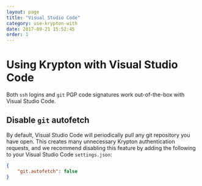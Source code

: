 ```yaml
---
layout: page
title: "Visual Studio Code"
category: use-krypton-with
date: 2017-09-21 15:52:45
order: 1
---
```


# Using Krypton with Visual Studio Code
Both `ssh` logins and `git` PGP code signatures work out-of-the-box with Visual Studio Code.

## Disable `git` autofetch
By default, Visual Studio Code will periodically pull any git repository you have open. This creates many unnecessary Krypton authentication requests, and we recommend disabling this feature by adding the following to your Visual Studio Code `settings.json`:

```json
{
    "git.autofetch": false
}
```